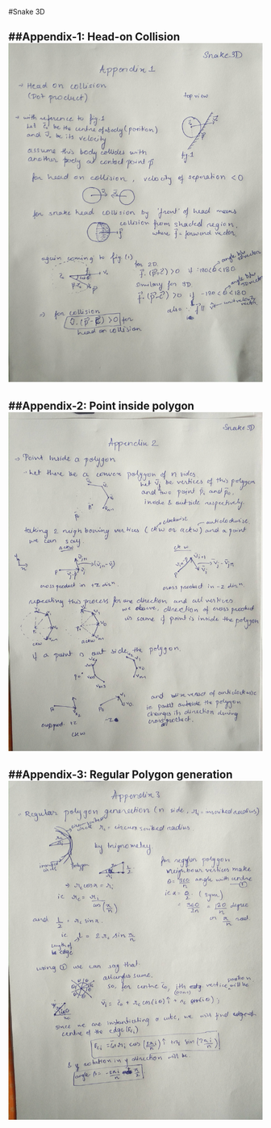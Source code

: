 #Snake 3D

##Appendix-1: Head-on Collision
![alt text](https://raw.githubusercontent.com/Nrjnicks/snake3D/master/Appendix/Appendix1.jpg "Appendix1")
-----------------

##Appendix-2: Point inside polygon
![alt text](https://raw.githubusercontent.com/Nrjnicks/snake3D/master/Appendix/Appendix2.jpg "Appendix2")
-----------------

##Appendix-3: Regular Polygon generation
![alt text](https://raw.githubusercontent.com/Nrjnicks/snake3D/master/Appendix/Appendix3.jpg "Appendix3")
-----------------